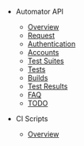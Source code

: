 - Automator API

  - [Overview](/)
  - [Request](request.md)
  - [Authentication](authentication.md)
  - [Accounts](accounts.md)
  - [Test Suites](test-suites.md)
  - [Tests](tests.md)
  - [Builds](builds.md)
  - [Test Results](test-results.md)
  - [FAQ](faq.md)
  - [TODO](todo.md)

- CI Scripts
  
  - [Overview](/ci-scripts.md)